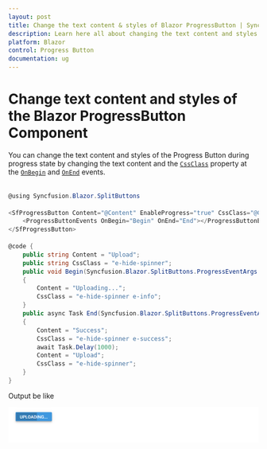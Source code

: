 ```yaml
---
layout: post
title: Change the text content & styles of Blazor ProgressButton | Syncfusion
description: Learn here all about changing the text content and styles of the Syncfusion Blazor ProgressButton component and more.
platform: Blazor
control: Progress Button
documentation: ug
---
```


# Change text content and styles of the Blazor ProgressButton Component

You can change the text content and styles of the Progress Button during progress state by changing the text content and the [`CssClass`](https://help.syncfusion.com/cr/blazor/Syncfusion.Blazor.SplitButtons.SfProgressButton.html#Syncfusion_Blazor_SplitButtons_SfProgressButton_CssClass) property at
the [`OnBegin`](https://help.syncfusion.com/cr/blazor/Syncfusion.Blazor.SplitButtons.ProgressButtonEvents.html#Syncfusion_Blazor_SplitButtons_ProgressButtonEvents_OnBegin) and [`OnEnd`](https://help.syncfusion.com/cr/blazor/Syncfusion.Blazor.SplitButtons.ProgressButtonEvents.html#Syncfusion_Blazor_SplitButtons_ProgressButtonEvents_OnEnd) events.

```csharp

@using Syncfusion.Blazor.SplitButtons

<SfProgressButton Content="@Content" EnableProgress="true" CssClass="@CssClass" Duration="4000">
    <ProgressButtonEvents OnBegin="Begin" OnEnd="End"></ProgressButtonEvents>
</SfProgressButton>

@code {
    public string Content = "Upload";
    public string CssClass = "e-hide-spinner";
    public void Begin(Syncfusion.Blazor.SplitButtons.ProgressEventArgs args)
    {
        Content = "Uploading...";
        CssClass = "e-hide-spinner e-info";
    }
    public async Task End(Syncfusion.Blazor.SplitButtons.ProgressEventArgs args)
    {
        Content = "Success";
        CssClass = "e-hide-spinner e-success";
        await Task.Delay(1000);
        Content = "Upload";
        CssClass = "e-hide-spinner";
    }
}

```

Output be like

![Progress Button Sample](./../images/pb-text.png)